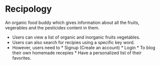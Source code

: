 Recipology
==========
 
 An organic food buddy which gives information about all the fruits, vegerables and the pesticides content in them. 
 

* Users can view a list of organic and inorganic fruits vegetables.
* Users can also search for recipies using a specific key word.
* However, users need to 
          * Signup (Create an account)
          * Login 
          * To blog their own homemade recepies
          * Have a personalized list of their favorites.
